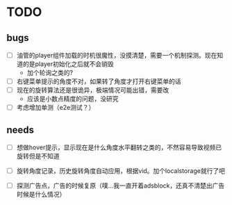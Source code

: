 # TODO

## bugs
- [ ] 油管的player组件加载的时机很魔性，没摸清楚，需要一个机制探测。现在知道的是player初始化之后就不会销毁
  - 加个轮询之类的?
- [ ] 右键菜单提示的角度不对，如果转了角度才打开右键菜单的话
- [ ] 现在的旋转算法还是很诡异，极端情况可能出错，需要改
  - 应该是小数点精度的问题，没研究
- [ ] 考虑增加单测（e2e测试？）

## needs
- [ ] 想做hover提示，显示现在是什么角度水平翻转之类的，不然容易导致视频已旋转但是不知道
- [ ] 旋转角度记录，历史旋转角度自动应用，根据vid。加个localstorage就行了吧
- [ ] 探测广告点，广告的时候复原（噗...我一直开着adsblock，还真不清楚出广告时候是什么情况）

